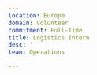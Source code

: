 ```yaml
---
location: Europe
domain: Volunteer
commitment: Full-Time
title: Logistics Intern
desc: ''
team: Operations

---
```

